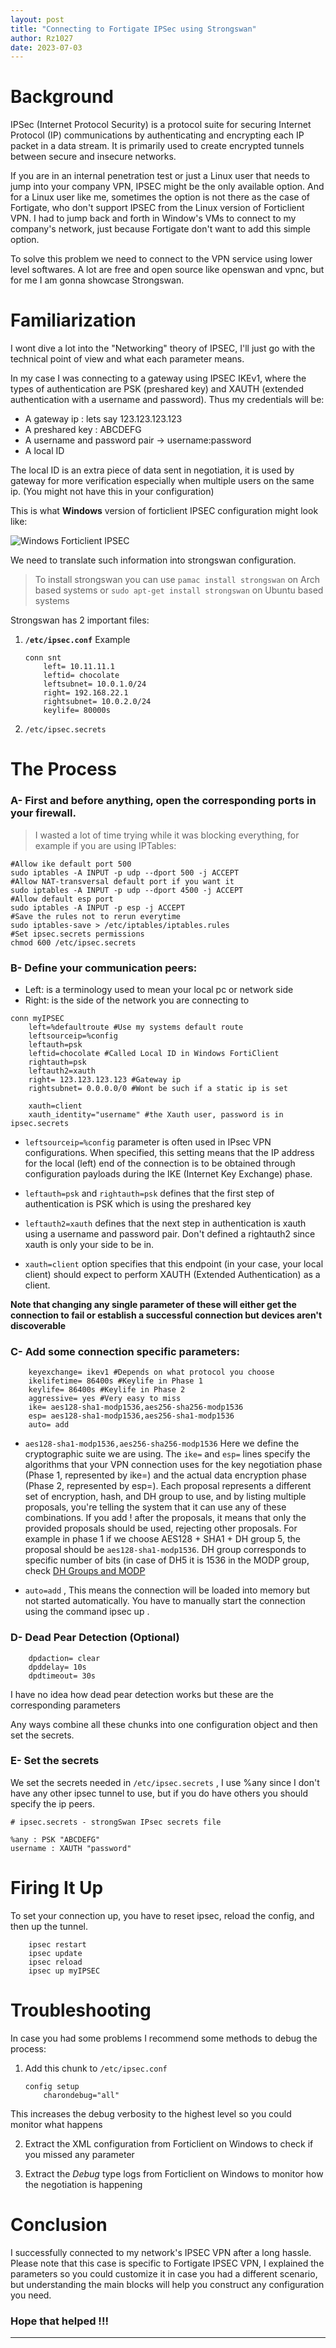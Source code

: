 ```yaml
---
layout: post
title: "Connecting to Fortigate IPSec using Strongswan"
author: Rz1027
date: 2023-07-03
---
```


# Background

IPSec (Internet Protocol Security) is a protocol suite for securing Internet Protocol (IP) communications by authenticating and encrypting each IP packet in a data stream. It is primarily used to create encrypted tunnels between secure and insecure networks.

If you are in an internal penetration test or just a Linux user that needs to jump into your company VPN, IPSEC might be the only available option. And for a Linux user like me, sometimes the option is not there as the case of Fortigate, who don't support IPSEC from the Linux version of Forticlient VPN. I had to jump back and forth in Window's VMs to connect to my company's network, just because Fortigate don't want to add this simple option. 

To solve this problem we need to connect to the VPN service using lower level softwares. A lot are free and open source like openswan and vpnc, but for me I am gonna showcase Strongswan.

# Familiarization

I wont dive a lot into the "Networking" theory of IPSEC, I'll just go with the technical point of view and what each parameter means. 

In my case I was connecting to a gateway using IPSEC IKEv1, where the types of authentication are PSK (preshared key) and XAUTH (extended authentication with a username and password). Thus my credentials will be:

* A gateway ip : lets say 123.123.123.123
* A preshared key : ABCDEFG
* A username and password pair -> username:password
* A local ID 

The local ID is an extra piece of data sent in negotiation, it is used by gateway for more verification especially when multiple users on the same ip. (You might not have this in your configuration)

This is what **Windows** version of forticlient IPSEC configuration might look like:

![Windows Forticlient IPSEC](https://rz1027.github.io/assets/images/ipsec.png)

We need to translate such information into strongswan configuration.

> To install strongswan you can use `pamac install strongswan` on Arch based systems or `sudo apt-get install strongswan` on Ubuntu based systems

Strongswan has 2 important files:

1. **`/etc/ipsec.conf`** Example

    ```shell
    conn snt
        left= 10.11.11.1
        leftid= chocolate
        leftsubnet= 10.0.1.0/24
        right= 192.168.22.1
        rightsubnet= 10.0.2.0/24 
        keylife= 80000s       
    ``` 
     
1. `/etc/ipsec.secrets`

# The Process

### A- First and before anything, open the corresponding ports in your firewall.
> I wasted a lot of time trying while it was blocking everything, for example if you are using IPTables:

```shell
#Allow ike default port 500
sudo iptables -A INPUT -p udp --dport 500 -j ACCEPT 
#Allow NAT-transversal default port if you want it 
sudo iptables -A INPUT -p udp --dport 4500 -j ACCEPT
#Allow default esp port
sudo iptables -A INPUT -p esp -j ACCEPT
#Save the rules not to rerun everytime
sudo iptables-save > /etc/iptables/iptables.rules
#Set ipsec.secrets permissions
chmod 600 /etc/ipsec.secrets
```

### B- Define your communication peers:
- Left: is a terminology used to mean your local pc or network side
- Right: is the side of the network you are connecting to

```shell
conn myIPSEC
    left=%defaultroute #Use my systems default route
    leftsourceip=%config
    leftauth=psk
    leftid=chocolate #Called Local ID in Windows FortiClient
    rightauth=psk
    leftauth2=xauth 
    right= 123.123.123.123 #Gateway ip
    rightsubnet= 0.0.0.0/0 #Wont be such if a static ip is set

    xauth=client
    xauth_identity="username" #the Xauth user, password is in ipsec.secrets
```

* `leftsourceip=%config` parameter is often used in IPsec VPN configurations. When specified, this setting means that the IP address for the local (left) end of the connection is to be obtained through configuration payloads during the IKE (Internet Key Exchange) phase.

* `leftauth=psk` and `rightauth=psk` defines that the first step of authentication is PSK which is using the preshared key

* `leftauth2=xauth` defines that the next step in authentication is xauth using a username and password pair. Don't defined a rightauth2 since xauth is only your side to be in.

* `xauth=client` option specifies that this endpoint (in your case, your local client) should expect to perform XAUTH (Extended Authentication) as a client.

**Note that changing any single parameter of these will either get the connection to fail or establish a successful connection but devices aren't discoverable**

### C- Add some connection specific parameters:

```shell
    keyexchange= ikev1 #Depends on what protocol you choose
    ikelifetime= 86400s #Keylife in Phase 1
    keylife= 86400s #Keylife in Phase 2
    aggressive= yes #Very easy to miss
    ike= aes128-sha1-modp1536,aes256-sha256-modp1536
    esp= aes128-sha1-modp1536,aes256-sha1-modp1536
    auto= add
```

* `aes128-sha1-modp1536,aes256-sha256-modp1536` Here we define the cryptographic suite we are using. The `ike=` and `esp=` lines specify the algorithms that your VPN connection uses for the key negotiation phase (Phase 1, represented by ike=) and the actual data encryption phase (Phase 2, represented by esp=). Each proposal represents a different set of encryption, hash, and DH group to use, and by listing multiple proposals, you're telling the system that it can use any of these combinations. If you add ! after the proposals, it means that only the provided proposals should be used, rejecting other proposals.  For example in phase 1 if we choose AES128 + SHA1 + DH group 5, the proposal should be `aes128-sha1-modp1536`. DH group corresponds to specific number of bits (in case of DH5 it is 1536 in the MODP group, check [DH Groups and MODP](https://www.watchguard.com/help/docs/help-center/en-US/Content/en-US/Fireware/bovpn/manual/diffie_hellman_c.html)

* `auto=add` , This means the connection will be loaded into memory but not started automatically. You have to manually start the connection using the command ipsec up <connection name>.

### D- Dead Pear Detection (Optional)

```shell
    dpdaction= clear
    dpddelay= 10s
    dpdtimeout= 30s
```
I have no idea how dead pear detection works but these are the corresponding parameters

Any ways combine all these chunks into one configuration object and then set the secrets.

### E- Set the secrets

We set the secrets needed in `/etc/ipsec.secrets` , I use %any since I don't have any other ipsec tunnel to use, but if you do have others you should specify the ip peers.

```shell
# ipsec.secrets - strongSwan IPsec secrets file

%any : PSK "ABCDEFG"
username : XAUTH "password"
```

# Firing It Up

To set your connection up, you have to reset ipsec, reload the config, and then up the tunnel.

```shell
    ipsec restart
    ipsec update
    ipsec reload 
    ipsec up myIPSEC
```
# Troubleshooting

In case you had some problems I recommend some methods to debug the process:
1. Add this chunk to `/etc/ipsec.conf`
    ```shell
    config setup
        charondebug="all"
    ```
This increases the debug verbosity to the highest level so you could monitor what happens

2. Extract the XML configuration from Forticlient on Windows to check if you missed any parameter

3. Extract the *Debug* type logs from Forticlient on Windows to monitor how the negotiation is happening 

# Conclusion

I successfully connected to my network's IPSEC VPN after a long hassle. Please note that this case is specific to Fortigate IPSEC VPN, I explained the parameters so you could customize it in case you had a different scenario, but understanding the main blocks will help you construct any configuration you need. 

### Hope that helped !!! 

***